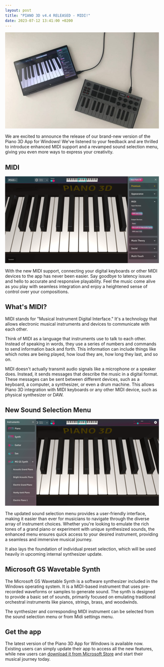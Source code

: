 ```yaml
---
layout: post
title: "PIANO 3D v4.4 RELEASED - MIDI!"
date: 2023-07-12 13:41:00 +0200
---
```


![piano 3d with midi controller](/public/images/version4point4/piano3d-with-midi-controller.jpg)

We are excited to announce the release of our brand-new version of the Piano 3D App for Windows! We've listened to your feedback and are thrilled to introduce enhanced MIDI support and a revamped sound selection menu, giving you even more ways to express your creativity.
<br>

## MIDI

![midi menu in Piano 3D allows to select midi in and midi out devices](/public/images/version4point4/piano-3d-midi.png)

With the new MIDI support, connecting your digital keyboards or other MIDI devices to the app has never been easier. Say goodbye to latency issues and hello to accurate and responsive playability. Feel the music come alive as you play with seamless integration and enjoy a heightened sense of control over your compositions.

## What's MIDI?

MIDI stands for "Musical Instrument Digital Interface." It's a technology that allows electronic musical instruments and devices to communicate with each other.

Think of MIDI as a language that instruments use to talk to each other. Instead of speaking in words, they use a series of numbers and commands to send information back and forth. This information can include things like which notes are being played, how loud they are, how long they last, and so on.

MIDI doesn't actually transmit audio signals like a microphone or a speaker does. Instead, it sends messages that describe the music in a digital format. These messages can be sent between different devices, such as a keyboard, a computer, a synthesizer, or even a drum machine. This allows Piano 3D integration with MIDI keyboards or any other MIDI device, such as physical synthesizer or DAW.

## New Sound Selection Menu

![piano 3d sound selection](/public/images/version4point4/piano-3d-new-sound-selection.png)

The updated sound selection menu provides a user-friendly interface, making it easier than ever for musicians to navigate through the diverse array of instrument choices. Whether you're looking to emulate the rich tones of a grand piano or experiment with unique synthesized sounds, the enhanced menu ensures quick access to your desired instrument, providing a seamless and immersive musical journey.

It also lays the foundation of individual preset selection, which will be used heavily in upcoming internal synthesizer update.

## Microsoft GS Wavetable Synth

The Microsoft GS Wavetable Synth is a software synthesizer included in the Windows operating system. It is a MIDI-based instrument that uses pre-recorded waveforms or samples to generate sound. The synth is designed to provide a basic set of sounds, primarily focused on emulating traditional orchestral instruments like pianos, strings, brass, and woodwinds.

The synthesizer and corresponding MIDI instrument can be selected from the sound selection menu or from Midi settings menu.

## Get the app

The latest version of the Piano 3D App for Windows is available now. Existing users can simply update their app to access all the new features, while new users can [download it from Microsoft Store](https://apps.microsoft.com/store/detail/piano-3d/9WZDNCRDCWVN) and start their musical journey today.
